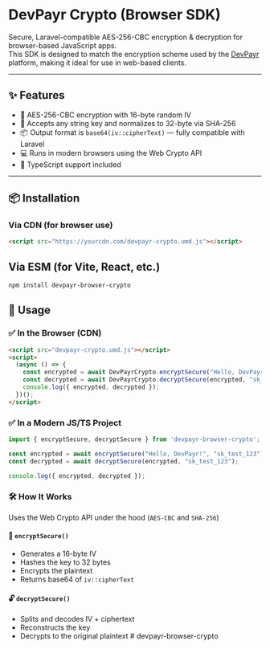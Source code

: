 # DevPayr Crypto (Browser SDK)

Secure, Laravel-compatible AES-256-CBC encryption & decryption for browser-based JavaScript apps.  
This SDK is designed to match the encryption scheme used by the [DevPayr](https://devpayr.com) platform, making it ideal for use in web-based clients.

---

## ✨ Features

- 🔐 AES-256-CBC encryption with 16-byte random IV
- 🔑 Accepts any string key and normalizes to 32-byte via SHA-256
- 📦 Output format is `base64(iv::cipherText)` — fully compatible with Laravel
- 💻 Runs in modern browsers using the Web Crypto API
- 📜 TypeScript support included

---

## 📦 Installation

### Via CDN (for browser use)

```html
<script src="https://yourcdn.com/devpayr-crypto.umd.js"></script>
```

## Via ESM (for Vite, React, etc.)

```bash
npm install devpayr-browser-crypto
```

## 🚀 Usage

### ✅ In the Browser (CDN)

```html
<script src="devpayr-crypto.umd.js"></script>
<script>
  (async () => {
    const encrypted = await DevPayrCrypto.encryptSecure("Hello, DevPayr!", "sk_test_123");
    const decrypted = await DevPayrCrypto.decryptSecure(encrypted, "sk_test_123");
    console.log({ encrypted, decrypted });
  })();
</script>
```

### ✅ In a Modern JS/TS Project

```ts
import { encryptSecure, decryptSecure } from 'devpayr-browser-crypto';

const encrypted = await encryptSecure("Hello, DevPayr!", "sk_test_123");
const decrypted = await decryptSecure(encrypted, "sk_test_123");

console.log({ encrypted, decrypted });
```

### 🛠️ How It Works

Uses the Web Crypto API under the hood (`AES-CBC` and `SHA-256`)

#### 🔐 `encryptSecure()`

- Generates a 16-byte IV  
- Hashes the key to 32 bytes  
- Encrypts the plaintext  
- Returns base64 of `iv::cipherText`

#### 🔓 `decryptSecure()`

- Splits and decodes IV + ciphertext  
- Reconstructs the key  
- Decrypts to the original plaintext
#   d e v p a y r - b r o w s e r - c r y p t o  
 